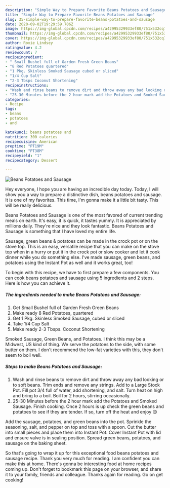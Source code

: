 ```yaml
---
description: "Simple Way to Prepare Favorite Beans Potatoes and Sausage"
title: "Simple Way to Prepare Favorite Beans Potatoes and Sausage"
slug: 35-simple-way-to-prepare-favorite-beans-potatoes-and-sausage
date: 2020-09-02T19:29:59.706Z
image: https://img-global.cpcdn.com/recipes/a42995329933ef80/751x532cq70/beans-potatoes-and-sausage-recipe-main-photo.jpg
thumbnail: https://img-global.cpcdn.com/recipes/a42995329933ef80/751x532cq70/beans-potatoes-and-sausage-recipe-main-photo.jpg
cover: https://img-global.cpcdn.com/recipes/a42995329933ef80/751x532cq70/beans-potatoes-and-sausage-recipe-main-photo.jpg
author: Roxie Lindsey
ratingvalue: 4.2
reviewcount: 7
recipeingredient:
- " Small Bushel full of Garden Fresh Green Beans"
- "8 Red Potatoes quartered"
- "1 Pkg. Skinless Smoked Sausage cubed or sliced"
- "1/4 Cup Salt"
- "2-3 Tbsps Coconut Shortening"
recipeinstructions:
- "Wash and rinse beans to remove dirt and throw away any bad looking or to soft beans. Trim ends and remove any strings. Add to a Large Stock Pot. Fill pot 3/4 full of water, add shortening, and salt. Turn heat on high and bring to a boil. Boil for 2 hours, stirring occasionally."
- "25-30 Minutes before the 2 hour mark add the Potatoes and Smoked Sausage. Finish cooking. Once 2 hours is up check the green beans and potatoes to see if they are tender. If so, turn off the heat and enjoy 😊"
categories:
- Recipe
tags:
- beans
- potatoes
- and

katakunci: beans potatoes and 
nutrition: 300 calories
recipecuisine: American
preptime: "PT19M"
cooktime: "PT38M"
recipeyield: "1"
recipecategory: Dessert

---
```



![Beans Potatoes and Sausage](https://img-global.cpcdn.com/recipes/a42995329933ef80/751x532cq70/beans-potatoes-and-sausage-recipe-main-photo.jpg)

Hey everyone, I hope you are having an incredible day today. Today, I will show you a way to prepare a distinctive dish, beans potatoes and sausage. It is one of my favorites. This time, I'm gonna make it a little bit tasty. This will be really delicious.

Beans Potatoes and Sausage is one of the most favored of current trending meals on earth. It's easy, it is quick, it tastes yummy. It is appreciated by millions daily. They're nice and they look fantastic. Beans Potatoes and Sausage is something that I have loved my entire life.

Sausage, green beans &amp; potatoes can be made in the crock pot or on the stove top. This is an easy, versatile recipe that you can make on the stove top when in a hurry or put it in the crock pot or slow cooker and let it cook dinner while you do something else. I&#39;ve made sausage, green beans, and potatoes using the Instant Pot as well and it works great, too!


To begin with this recipe, we have to first prepare a few components. You can cook beans potatoes and sausage using 5 ingredients and 2 steps. Here is how you can achieve it.

<!--inarticleads1-->

##### The ingredients needed to make Beans Potatoes and Sausage:

1. Get  Small Bushel full of Garden Fresh Green Beans
1. Make ready 8 Red Potatoes, quartered
1. Get 1 Pkg. Skinless Smoked Sausage, cubed or sliced
1. Take 1/4 Cup Salt
1. Make ready 2-3 Tbsps. Coconut Shortening


Smoked Sausage, Green Beans, and Potatoes. I think this may be a Midwest, US kind of thing. We serve the potatoes to the side, with some butter on them. I don&#39;t recommend the low-fat varieties with this, they don&#39;t seem to boil well. 

<!--inarticleads2-->

##### Steps to make Beans Potatoes and Sausage:

1. Wash and rinse beans to remove dirt and throw away any bad looking or to soft beans. Trim ends and remove any strings. Add to a Large Stock Pot. Fill pot 3/4 full of water, add shortening, and salt. Turn heat on high and bring to a boil. Boil for 2 hours, stirring occasionally.
1. 25-30 Minutes before the 2 hour mark add the Potatoes and Smoked Sausage. Finish cooking. Once 2 hours is up check the green beans and potatoes to see if they are tender. If so, turn off the heat and enjoy 😊


Add the sausage, potatoes, and green beans into the pot. Sprinkle the seasoning, salt, and pepper on top and toss with a spoon. Cut the butter into small pieces and place them into Instant Pot. Cover Instant Pot with lid and ensure valve is in sealing position. Spread green beans, potatoes, and sausage on the baking sheet. 

So that's going to wrap it up for this exceptional food beans potatoes and sausage recipe. Thank you very much for reading. I am confident you can make this at home. There's gonna be interesting food at home recipes coming up. Don't forget to bookmark this page on your browser, and share it to your family, friends and colleague. Thanks again for reading. Go on get cooking!
